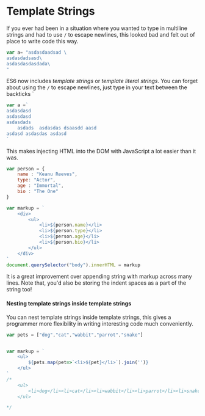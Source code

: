 # Template Strings

If you ever had been in a situation where you wanted to type in multiline strings and had to use `/` to escape newlines, this
looked bad and felt out of place to write code this way.  

```javascript
var a= "asdasdaadsad \
asdasdadsasd\
asdasdasdasdada\
"
```

ES6 now includes _template strings_ or _template literal strings_. You can forget about using the `/` to escape newlines, just
type in your text between the backticks `

```javascript
var a =`
asdasdasd
asdasdasd
asdasdads
    asdads  asdasdas dsaasdd aasd
asdasd asdasdas asdasd
`
```

This makes injecting HTML into the DOM with JavaScript a lot easier than it was.
```javascript
var person = {
    name : "Keanu Reeves",
    type: "Actor",
    age : "Immortal",
    bio : "The One"
}

var markup = `
    <div>
        <ul>
            <li>${person.name}</li>
            <li>${person.type}</li>
            <li>${person.age}</li>
            <li>${person.bio}</li>
        </ul>
    </div>
`
document.querySelector("body").innerHTML = markup
```

It is a great improvement over appending string with markup across many lines. Note that, you'd also be storing the indent spaces as a part of the string too!


#### Nesting template strings inside template strings
You can nest template strings inside template strings, this gives a programmer more flexibility in writing interesting code much conveniently.


```javascript
var pets = ["dog","cat","wabbit","parrot","snake"]


var markup = `
    <ul>
        ${pets.map(pet=>`<li>${pet}</li>`).join('')}
    </ul>
`
/*
    <ul>
        <li>dog</li><li>cat</li><li>wabbit</li><li>parrot</li><li>snake</li>
    </ul>

*/


```
